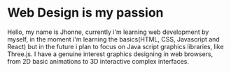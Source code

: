 # Web Design is my passion
Hello, my name is Jhonne, currently i'm learning web development by myself, in the moment i'm learning the basics(HTML, CSS, Javascript and React) but in the future i plan to focus on Java script graphics libraries, like Three.js.
I have a genuine interest graphics designing in web browsers, from 2D basic animations to 3D interactive complex interfaces.
